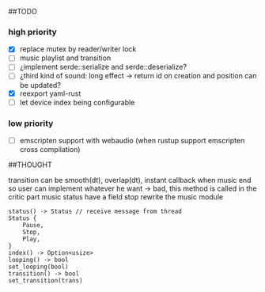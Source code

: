 ##TODO

### high priority
* [x] replace mutex by reader/writer lock
* [ ] music playlist and transition
* [ ] ¿implement serde::serialize and serde::deserialize?
* [ ] ¿third kind of sound: long effect -> return id on creation and position can be updated?
* [x] reexport yaml-rust
* [ ] let device index being configurable

### low priority
* [ ] emscripten support with webaudio (when rustup support emscripten cross compilation)

##THOUGHT

transition can be smooth(dt), overlap(dt), instant
callback when music end so user can implement whatever he want
-> bad, this method is called in the critic part
music status have a field stop
rewrite the music module

```
status() -> Status // receive message from thread
Status {
	Pause,
	Stop,
	Play,
}
index() -> Option<usize>
looping() -> bool
set_looping(bool)
transition() -> bool
set_transition(trans)
```


